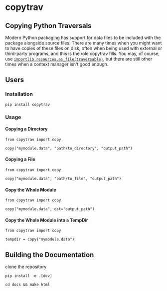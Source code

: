 # copytrav
## Copying Python Traversals
Modern Python packaging has support for data files to be included with the
package alongside source files. There are many times when you might want to
have copies of these files on disk, often when being used with external or
third-party programs, and this is the role copytrav fills. You may, of course,
use [`importlib.resources.as_file(traversable)`](https://docs.python.org/3/library/importlib.resources.html#importlib.resources.as_file),
but there are still other times when a context manager isn't good enough.

## Users
### Installation
`pip install copytrav`

### Usage
#### Copying a Directory
```
from copytrav import copy

copy("mymodule.data", "path/to_directory", "output_path")
```

#### Copying a File
```
from copytrav import copy

copy("mymodule.data", "path/to_file", "output_path")
```

#### Copy the Whole Module
```
from copytrav import copy

copy("mymodule.data", dst="output_path")
```

#### Copy the Whole Module into a TempDir
```
from copytrav import copy

tempdir = copy("mymodule.data")
```

## Building the Documentation
clone the repository

```
pip install -e .[dev]

cd docs && make html
```
